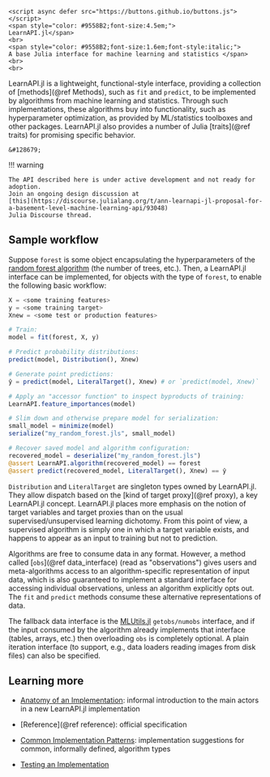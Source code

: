 ```@raw html
<script async defer src="https://buttons.github.io/buttons.js"></script>
<span style="color: #9558B2;font-size:4.5em;">
LearnAPI.jl</span>
<br>
<span style="color: #9558B2;font-size:1.6em;font-style:italic;">
A base Julia interface for machine learning and statistics </span>
<br>
<br>
```

LearnAPI.jl is a lightweight, functional-style interface, providing a collection of
[methods](@ref Methods), such as `fit` and `predict`, to be implemented by algorithms from
machine learning and statistics. Through such implementations, these algorithms buy into
functionality, such as hyperparameter optimization, as provided by ML/statistics toolboxes
and other packages. LearnAPI.jl also provides a number of Julia [traits](@ref traits) for
promising specific behavior.

```@raw html
&#128679;
```

!!! warning

	The API described here is under active development and not ready for adoption.
	Join an ongoing design discussion at
	[this](https://discourse.julialang.org/t/ann-learnapi-jl-proposal-for-a-basement-level-machine-learning-api/93048)
	Julia Discourse thread.


## Sample workflow

Suppose `forest` is some object encapsulating the hyperparameters of the [random forest
algorithm](https://en.wikipedia.org/wiki/Random_forest) (the number of trees,
etc.). Then, a LearnAPI.jl interface can be implemented, for objects with the type of
`forest`, to enable the following basic workflow:

```julia
X = <some training features>
y = <some training target>
Xnew = <some test or production features>

# Train:
model = fit(forest, X, y)

# Predict probability distributions:
predict(model, Distribution(), Xnew)

# Generate point predictions:
ŷ = predict(model, LiteralTarget(), Xnew) # or `predict(model, Xnew)`

# Apply an "accessor function" to inspect byproducts of training:
LearnAPI.feature_importances(model)

# Slim down and otherwise prepare model for serialization:
small_model = minimize(model)
serialize("my_random_forest.jls", small_model)

# Recover saved model and algorithm configuration:
recovered_model = deserialize("my_random_forest.jls")
@assert LearnAPI.algorithm(recovered_model) == forest
@assert predict(recovered_model, LiteralTarget(), Xnew) == ŷ
```

`Distribution` and `LiteralTarget` are singleton types owned by LearnAPI.jl. They allow
dispatch based on the [kind of target proxy](@ref proxy), a key LearnAPI.jl concept.
LearnAPI.jl places more emphasis on the notion of target variables and target proxies than
on the usual supervised/unsupervised learning dichotomy. From this point of view, a
supervised algorithm is simply one in which a target variable exists, and happens to
appear as an input to training but not to prediction.

Algorithms are free to consume data in any format. However, a method called [`obs`](@ref
data_interface) (read as "observations") gives users and meta-algorithms access to an
algorithm-specific representation of input data, which is also guaranteed to implement a
standard interface for accessing individual observations, unless an algorithm explicitly
opts out. The `fit` and `predict` methods consume these alternative representations of data. 

The fallback data interface is the [MLUtils.jl](https://github.com/JuliaML/MLUtils.jl)
`getobs/numobs` interface, and if the input consumed by the algorithm already implements
that interface (tables, arrays, etc.) then overloading `obs` is completely optional. A
plain iteration interface (to support, e.g., data loaders reading images from disk files)
can also be specified.

## Learning more

- [Anatomy of an Implementation](@ref): informal introduction to the main actors in a new
  LearnAPI.jl implementation

- [Reference](@ref reference): official specification

- [Common Implementation Patterns](@ref): implementation suggestions for common,
  informally defined, algorithm types

- [Testing an Implementation](@ref)
